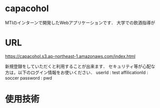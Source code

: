 # capacohol
MTIのインターンで開発したWebアプリケーションです．
大学での飲酒指導が

# URL
https://capacohol.s3.ap-northeast-1.amazonaws.com/index.html

新規登録をしていただくと利用することが出来ます．
セキュリティ等が心配な方は，以下のログイン情報をお使いください．
userId : test
affilicationId : soccer
password : pwd

# 使用技術
